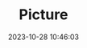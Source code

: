 ---
weight: 1
images:
- /images/edited/251.jpeg
title: Picture
date: 2023-10-28 10:46:03
tags: [luminarneo,work,ilce7m3,person]
---